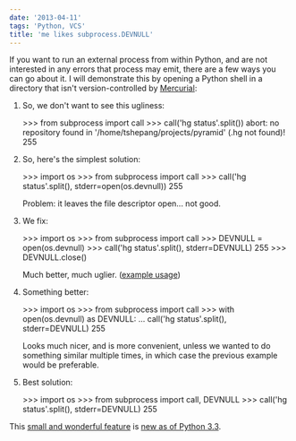 ```yaml
---
date: '2013-04-11'
tags: 'Python, VCS'
title: 'me likes subprocess.DEVNULL'
---
```


If you want to run an external process from within Python, and are not
interested in any errors that process may emit, there are a few ways you
can go about it. I will demonstrate this by opening a Python shell in a
directory that isn\'t version-controlled by [Mercurial][]:

1.  So, we don\'t want to see this ugliness:

    \>\>\> from subprocess import call \>\>\> call(\'hg
    status\'.split()) abort: no repository found in
    \'/home/tshepang/projects/pyramid\' (.hg not found)! 255

2.  So, here\'s the simplest solution:

    \>\>\> import os \>\>\> from subprocess import call \>\>\> call(\'hg
    status\'.split(), stderr=open(os.devnull)) 255

    Problem: it leaves the file descriptor open\... not good.

3.  We fix:

    \>\>\> import os \>\>\> from subprocess import call \>\>\> DEVNULL =
    open(os.devnull) \>\>\> call(\'hg status\'.split(), stderr=DEVNULL)
    255 \>\>\> DEVNULL.close()

    Much better, much uglier. ([example usage])

4.  Something better:

    \>\>\> import os \>\>\> from subprocess import call \>\>\> with
    open(os.devnull) as DEVNULL: \... call(\'hg status\'.split(),
    stderr=DEVNULL) 255

    Looks much nicer, and is more convenient, unless we wanted to do
    something similar multiple times, in which case the previous example
    would be preferable.

5.  Best solution:

    \>\>\> import os \>\>\> from subprocess import call, DEVNULL \>\>\>
    call(\'hg status\'.split(), stderr=DEVNULL) 255

This [small and wonderful feature] is [new as of Python 3.3].

  [Mercurial]: http://mercurial.selenic.com
  [example usage]: https://bitbucket.org/tshepang/scripts/src/tip/vcs.py
  [small and wonderful feature]: http://hg.python.org/cpython/rev/eaf93e156dff
  [new as of Python 3.3]: http://docs.python.org/3/whatsnew/3.3.html#subprocess
